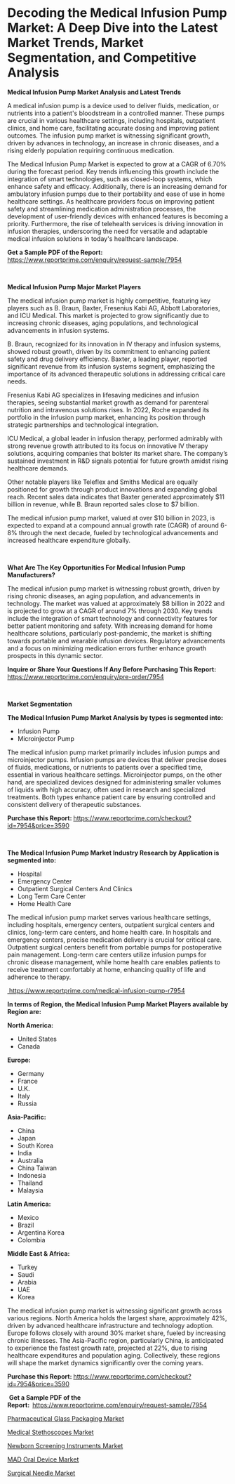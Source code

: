 <p><h1>Decoding the Medical Infusion Pump Market: A Deep Dive into the Latest Market Trends, Market Segmentation, and Competitive Analysis</h1></p><p><strong>Medical Infusion Pump Market Analysis and Latest Trends</strong></p>
<p><p>A medical infusion pump is a device used to deliver fluids, medication, or nutrients into a patient's bloodstream in a controlled manner. These pumps are crucial in various healthcare settings, including hospitals, outpatient clinics, and home care, facilitating accurate dosing and improving patient outcomes. The infusion pump market is witnessing significant growth, driven by advances in technology, an increase in chronic diseases, and a rising elderly population requiring continuous medication.</p><p>The Medical Infusion Pump Market is expected to grow at a CAGR of 6.70% during the forecast period. Key trends influencing this growth include the integration of smart technologies, such as closed-loop systems, which enhance safety and efficacy. Additionally, there is an increasing demand for ambulatory infusion pumps due to their portability and ease of use in home healthcare settings. As healthcare providers focus on improving patient safety and streamlining medication administration processes, the development of user-friendly devices with enhanced features is becoming a priority. Furthermore, the rise of telehealth services is driving innovation in infusion therapies, underscoring the need for versatile and adaptable medical infusion solutions in today's healthcare landscape.</p></p>
<p><strong>Get a Sample PDF of the Report:&nbsp;</strong> <a href="https://www.reportprime.com/enquiry/request-sample/7954?utm_campaign=1837&utm_medium=2&utm_source=Github&utm_content=ia&utm_term=19032025&utm_id=medical-infusion-pump">https://www.reportprime.com/enquiry/request-sample/7954</a></p>
<p>&nbsp;</p>
<p><strong>Medical Infusion Pump Major Market Players</strong></p>
<p><p>The medical infusion pump market is highly competitive, featuring key players such as B. Braun, Baxter, Fresenius Kabi AG, Abbott Laboratories, and ICU Medical. This market is projected to grow significantly due to increasing chronic diseases, aging populations, and technological advancements in infusion systems.</p><p>B. Braun, recognized for its innovation in IV therapy and infusion systems, showed robust growth, driven by its commitment to enhancing patient safety and drug delivery efficiency. Baxter, a leading player, reported significant revenue from its infusion systems segment, emphasizing the importance of its advanced therapeutic solutions in addressing critical care needs.</p><p>Fresenius Kabi AG specializes in lifesaving medicines and infusion therapies, seeing substantial market growth as demand for parenteral nutrition and intravenous solutions rises. In 2022, Roche expanded its portfolio in the infusion pump market, enhancing its position through strategic partnerships and technological integration.</p><p>ICU Medical, a global leader in infusion therapy, performed admirably with strong revenue growth attributed to its focus on innovative IV therapy solutions, acquiring companies that bolster its market share. The company’s sustained investment in R&D signals potential for future growth amidst rising healthcare demands.</p><p>Other notable players like Teleflex and Smiths Medical are equally positioned for growth through product innovations and expanding global reach. Recent sales data indicates that Baxter generated approximately $11 billion in revenue, while B. Braun reported sales close to $7 billion. </p><p>The medical infusion pump market, valued at over $10 billion in 2023, is expected to expand at a compound annual growth rate (CAGR) of around 6-8% through the next decade, fueled by technological advancements and increased healthcare expenditure globally.</p></p>
<p>&nbsp;</p>
<p><strong>What Are The Key Opportunities For Medical Infusion Pump Manufacturers?</strong></p>
<p><p>The medical infusion pump market is witnessing robust growth, driven by rising chronic diseases, an aging population, and advancements in technology. The market was valued at approximately $8 billion in 2022 and is projected to grow at a CAGR of around 7% through 2030. Key trends include the integration of smart technology and connectivity features for better patient monitoring and safety. With increasing demand for home healthcare solutions, particularly post-pandemic, the market is shifting towards portable and wearable infusion devices. Regulatory advancements and a focus on minimizing medication errors further enhance growth prospects in this dynamic sector.</p></p>
<p><strong>Inquire or Share Your Questions If Any Before Purchasing This Report:</strong> <a href="https://www.reportprime.com/enquiry/pre-order/7954?utm_campaign=1837&utm_medium=2&utm_source=Github&utm_content=ia&utm_term=19032025&utm_id=medical-infusion-pump">https://www.reportprime.com/enquiry/pre-order/7954</a></p>
<p>&nbsp;</p>
<p><strong>Market Segmentation</strong></p>
<p><strong>The Medical Infusion Pump Market Analysis by types is segmented into:</strong></p>
<p><ul><li>Infusion Pump</li><li>Microinjector Pump</li></ul></p>
<p><p>The medical infusion pump market primarily includes infusion pumps and microinjector pumps. Infusion pumps are devices that deliver precise doses of fluids, medications, or nutrients to patients over a specified time, essential in various healthcare settings. Microinjector pumps, on the other hand, are specialized devices designed for administering smaller volumes of liquids with high accuracy, often used in research and specialized treatments. Both types enhance patient care by ensuring controlled and consistent delivery of therapeutic substances.</p></p>
<p><strong>Purchase this Report:&nbsp;</strong><a href="https://www.reportprime.com/checkout?id=7954&price=3590&utm_campaign=1837&utm_medium=2&utm_source=Github&utm_content=ia&utm_term=19032025&utm_id=medical-infusion-pump">https://www.reportprime.com/checkout?id=7954&price=3590</a></p>
<p>&nbsp;</p>
<p><strong>The Medical Infusion Pump Market Industry Research by Application is segmented into:</strong></p>
<p><ul><li>Hospital</li><li>Emergency Center</li><li>Outpatient Surgical Centers And Clinics</li><li>Long Term Care Center</li><li>Home Health Care</li></ul></p>
<p><p>The medical infusion pump market serves various healthcare settings, including hospitals, emergency centers, outpatient surgical centers and clinics, long-term care centers, and home health care. In hospitals and emergency centers, precise medication delivery is crucial for critical care. Outpatient surgical centers benefit from portable pumps for postoperative pain management. Long-term care centers utilize infusion pumps for chronic disease management, while home health care enables patients to receive treatment comfortably at home, enhancing quality of life and adherence to therapy.</p></p>
<p><a href="https://www.reportprime.com/medical-infusion-pump-r7954?utm_campaign=1837&utm_medium=2&utm_source=Github&utm_content=ia&utm_term=19032025&utm_id=medical-infusion-pump">&nbsp;https://www.reportprime.com/medical-infusion-pump-r7954</a></p>
<p><strong>In terms of Region, the Medical Infusion Pump Market Players available by Region are:</strong></p>
<p>
    <p> <strong> North America: </strong>
        <ul>
            <li>United States</li>
            <li>Canada</li>
        </ul>
        </p> 
    <p> <strong> Europe: </strong>
        <ul>
            <li>Germany</li>
            <li>France</li>
            <li>U.K.</li>
            <li>Italy</li>
            <li>Russia</li>
        </ul>
        </p> 
    <p> <strong> Asia-Pacific: </strong>
        <ul>
            <li>China</li>
            <li>Japan</li>
            <li>South Korea</li>
            <li>India</li>
            <li>Australia</li>
            <li>China Taiwan</li>
            <li>Indonesia</li>
            <li>Thailand</li>
            <li>Malaysia</li>
        </ul>
        </p> 
    <p> <strong> Latin America: </strong>
        <ul>
            <li>Mexico</li>
            <li>Brazil</li>
            <li>Argentina Korea</li>
            <li>Colombia</li>
        </ul>
        </p> 
    <p> <strong> Middle East & Africa: </strong>
        <ul>
            <li>Turkey</li>
            <li>Saudi</li>
            <li>Arabia</li>
            <li>UAE</li>
            <li>Korea</li>
        </ul>
    </p>
    </p>
<p><p>The medical infusion pump market is witnessing significant growth across various regions. North America holds the largest share, approximately 42%, driven by advanced healthcare infrastructure and technology adoption. Europe follows closely with around 30% market share, fueled by increasing chronic illnesses. The Asia-Pacific region, particularly China, is anticipated to experience the fastest growth rate, projected at 22%, due to rising healthcare expenditures and population aging. Collectively, these regions will shape the market dynamics significantly over the coming years.</p></p>
<p><strong>Purchase this Report: </strong><a href="https://www.reportprime.com/checkout?id=7954&price=3590&utm_campaign=1837&utm_medium=2&utm_source=Github&utm_content=ia&utm_term=19032025&utm_id=medical-infusion-pump">https://www.reportprime.com/checkout?id=7954&price=3590</a></p>
<p>&nbsp;<strong>Get a Sample PDF of the Report:&nbsp;&nbsp;</strong><a href="https://www.reportprime.com/enquiry/request-sample/7954?utm_campaign=1837&utm_medium=2&utm_source=Github&utm_content=ia&utm_term=19032025&utm_id=medical-infusion-pump">https://www.reportprime.com/enquiry/request-sample/7954</a></p>
<p><strong></strong></p>
<p><p><a href="https://github.com/mokeleveisel/Market-Research-Report-List-1/blob/main/pharmaceutical-glass-packaging-market.md?utm_campaign=1837&utm_medium=2&utm_source=Github&utm_content=ia&utm_term=19032025&utm_id=medical-infusion-pump">Pharmaceutical Glass Packaging Market</a></p><p><a href="https://github.com/adelanwkadua/Market-Research-Report-List-1/blob/main/medical-stethoscopes-market.md?utm_campaign=1837&utm_medium=2&utm_source=Github&utm_content=ia&utm_term=19032025&utm_id=medical-infusion-pump">Medical Stethoscopes Market</a></p><p><a href="https://github.com/elroddrewspm/Market-Research-Report-List-1/blob/main/newborn-screening-instruments-market.md?utm_campaign=1837&utm_medium=2&utm_source=Github&utm_content=ia&utm_term=19032025&utm_id=medical-infusion-pump">Newborn Screening Instruments Market</a></p><p><a href="https://github.com/helmeludu/Market-Research-Report-List-1/blob/main/mad-oral-device-market.md?utm_campaign=1837&utm_medium=2&utm_source=Github&utm_content=ia&utm_term=19032025&utm_id=medical-infusion-pump">MAD Oral Device Market</a></p><p><a href="https://github.com/baheraennika/Market-Research-Report-List-1/blob/main/surgical-needle-market.md?utm_campaign=1837&utm_medium=2&utm_source=Github&utm_content=ia&utm_term=19032025&utm_id=medical-infusion-pump">Surgical Needle Market</a></p></p>